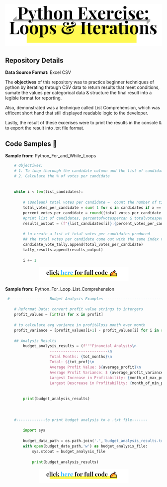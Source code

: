 <div align="center">
<img src="https://github.com/JosefinaAureaAmaro/00_Python_Beginner/blob/master/images/github_repo_header_img.PNG">
</div>
<h2> Repository Details </h2>
<div>
  <p><b>Data Source Format:</b> Excel CSV</p>
  
  
  <p>The <b>objectives</b> of this repository was to practice beginner techniques of python by iterating through CSV data to return results that meet conditions, sumate the values per categorical data & structure the final result into a legible format for reporting.</p>
  <p> Also, demonstrated was a technique called List Comprehension, which was efficent short hand that still displayed readable logic to the developer.</p>
  <p> Lastly, the result of these excerises were to print the results in the console & to export the result into .txt file format.</p>
</div>

<h2> Code Samples 📓</h2>
<p><b> Sample from:</b> Python_For_and_While_Loops</p>

```python
    # Objectives: 
    # 1. To loop thorough the candidate column and the list of candidates to calculate total votes per Candidate
    # 2. Calculate the % of votes per candidate


    while i < len(list_candidates):

        # (Boolean) total votes per candidate =  count the number of times the candidate name appears in the column by adding 1 for each True conditon
        total_votes_per_candidate = sum( 1 for x in candidates if x == list_candidates[i]) 
        percent_votes_per_candidate = round((total_votes_per_candidate / tot_votes) * 100,2)
        #print list of candidates, percentofvotespercan & totalvotespercan
        results_output = (f"{list_candidates[i]}:{percent_votes_per_candidate}% ({total_votes_per_candidate})")

        # to create a list of total votes per candidates produced
        ## the total votes per candidate come out with the same index value as the ordered list of candidates
        candidate_vote_tally.append(total_votes_per_candidate)
        tally_results.append(results_output)
        
        i += 1
 ```
<div align="center">
<a href="https://github.com/JosefinaAureaAmaro/00_Python_Beginner/blob/master/Python_For_and_While_Loops/election_analysis.py">
<img src="https://github.com/JosefinaAureaAmaro/00_Python_Beginner/blob/master/images/code_click_img.PNG"></a>
</div>

<p><b> Sample from:</b> Python_For_Loop_List_Comprehension</p>

```python 
 #----------------- Budget Analysis Examples--------------------------------------
 
    # Reformat Data: convert profit value strings to intergers
    profit_values = [int(x) for x in profit]
    
    # to calculate avg variance in profit&loss month over month
    profit_variance = [profit_values[i+1] - profit_values[i] for i in range((tot_months -1))]
    
    ## Analysis Results
        budget_analysis_results = (f"""Financial Analysis\n
                    --------------------------\n
                    Total Months: {tot_months}\n
                    Total: ${tot_prof}\n
                    Average Profit Value: ${average_profit}\n
                    Average Profit Variance: $ {average_profit_variance}\n
                    Largest Increase in Profitability: {month_of_max_profit_variance} (${max_profit_variance})\n
                    Largest Descrease in Profitability: {month_of_min_profit_variance} (${min_profit_variance})""")

    
        print(budget_analysis_results)
    
    
 
    #-------------to print budget analysis to a .txt file-------

        import sys

        budget_data_path = os.path.join('.','budget_analysis_results.txt')
        with open(budget_data_path,'w') as budget_analysis_file:
            sys.stdout = budget_analysis_file

            print(budget_analysis_results)
```
<div align="center">
<a href="https://github.com/JosefinaAureaAmaro/00_Python_Beginner/blob/master/Python_For_and_While_Loops/election_analysis.py">
<img src="https://github.com/JosefinaAureaAmaro/00_Python_Beginner/blob/master/images/code_click_img.PNG"></a>
</div>
